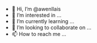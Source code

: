 - 👋 Hi, I’m @awenllais
- 👀 I’m interested in ...
- 🌱 I’m currently learning ...
- 💞️ I’m looking to collaborate on ...
- 📫 How to reach me ...

<!---
awenllais/awenllais is a ✨ special ✨ repository because its `README.md` (this file) appears on your GitHub profile.
You can click the Preview link to take a look at your changes.
--->
